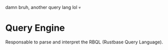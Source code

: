 damn bruh, another query lang lol 💀
# Query Engine 
Responsable to parse and interpret the RBQL (Rustbase Query Language).  